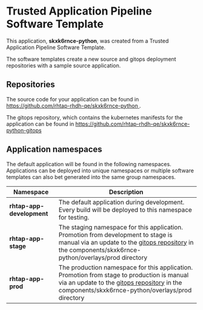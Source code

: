 # Trusted Application Pipeline Software Template

This application, **skxk6rnce-python**, was created from a Trusted Application Pipeline Software Template.

The software templates create a new source and gitops deployment repositories with a sample source application. 

## Repositories

The source code for your application can be found in [https://github.com/rhtap-rhdh-qe/skxk6rnce-python ](https://github.com/rhtap-rhdh-qe/skxk6rnce-python ).
 
The gitops repository, which contains the kubernetes manifests for the application can be found in 
[https://github.com/rhtap-rhdh-qe/skxk6rnce-python-gitops ](https://github.com/rhtap-rhdh-qe/skxk6rnce-python-gitops ) 

## Application namespaces 

The default application will be found in the following namespaces. Applications can be deployed into unique namespaces or multiple software templates can also bet generated into the same group namespaces.  

|  Namespace   |  Description   |  
| -------- | -------- |   
| **rhtap-app-development** | The default application during development. Every build will be deployed to this namespace for testing. | 
| **rhtap-app-stage** | The staging namespace for this application. Promotion from development to stage is manual via an update to the [gitops repository](https://github.com/rhtap-rhdh-qe/skxk6rnce-python-gitops ) in the components/skxk6rnce-python/overlays/prod directory |  
| **rhtap-app-prod** | The production namespace for this application. Promotion from stage to production is manual via an update to the [gitops repository](https://github.com/rhtap-rhdh-qe/skxk6rnce-python-gitops ) in the components/skxk6rnce-python/overlays/prod directory | 